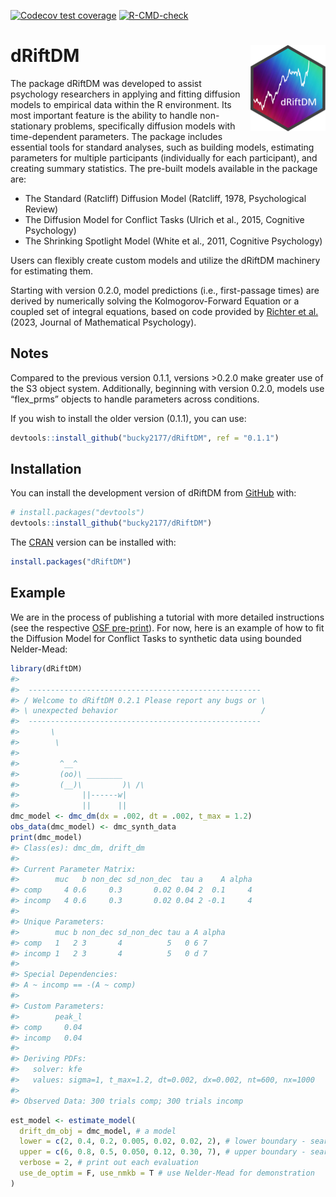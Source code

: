 
<!-- badges: start -->

[![Codecov test
coverage](https://codecov.io/gh/bucky2177/dRiftDM/graph/badge.svg)](https://app.codecov.io/gh/bucky2177/dRiftDM)
[![R-CMD-check](https://github.com/bucky2177/dRiftDM/actions/workflows/R-CMD-check.yaml/badge.svg)](https://github.com/bucky2177/dRiftDM/actions/workflows/R-CMD-check.yaml)
<!-- badges: end -->

# dRiftDM <img src="man/figures/logo.png" align="right" height="138" alt="" />

The package dRiftDM was developed to assist psychology researchers in
applying and fitting diffusion models to empirical data within the R
environment. Its most important feature is the ability to handle
non-stationary problems, specifically diffusion models with
time-dependent parameters. The package includes essential tools for
standard analyses, such as building models, estimating parameters for
multiple participants (individually for each participant), and creating
summary statistics. The pre-built models available in the package are:

- The Standard (Ratcliff) Diffusion Model (Ratcliff, 1978, Psychological
  Review)
- The Diffusion Model for Conflict Tasks (Ulrich et al., 2015, Cognitive
  Psychology)
- The Shrinking Spotlight Model (White et al., 2011, Cognitive
  Psychology)

Users can flexibly create custom models and utilize the dRiftDM
machinery for estimating them.

Starting with version 0.2.0, model predictions (i.e., first-passage
times) are derived by numerically solving the Kolmogorov-Forward
Equation or a coupled set of integral equations, based on code provided
by [Richter et al.](https://doi.org/10.1016/j.jmp.2023.102756) (2023,
Journal of Mathematical Psychology).

## Notes

Compared to the previous version 0.1.1, versions \>0.2.0 make greater
use of the S3 object system. Additionally, beginning with version 0.2.0,
models use “flex_prms” objects to handle parameters across conditions.

If you wish to install the older version (0.1.1), you can use:

``` r
devtools::install_github("bucky2177/dRiftDM", ref = "0.1.1")
```

## Installation

You can install the development version of dRiftDM from
[GitHub](https://github.com/) with:

``` r
# install.packages("devtools")
devtools::install_github("bucky2177/dRiftDM")
```

The [CRAN](https://cran.r-project.org/) version can be installed with:

``` r
install.packages("dRiftDM")
```

## Example

We are in the process of publishing a tutorial with more detailed
instructions (see the respective [OSF
pre-print](https://osf.io/preprints/osf/3t2vf)). For now, here is an
example of how to fit the Diffusion Model for Conflict Tasks to
synthetic data using bounded Nelder-Mead:

``` r
library(dRiftDM)
#> 
#>  ---------------------------------------------------- 
#> / Welcome to dRiftDM 0.2.1 Please report any bugs or \
#> \ unexpected behavior                                /
#>  ---------------------------------------------------- 
#>       \
#>        \
#> 
#>         ^__^ 
#>         (oo)\ ________ 
#>         (__)\         )\ /\ 
#>              ||------w|
#>              ||      ||
dmc_model <- dmc_dm(dx = .002, dt = .002, t_max = 1.2)
obs_data(dmc_model) <- dmc_synth_data
print(dmc_model)
#> Class(es): dmc_dm, drift_dm
#> 
#> Current Parameter Matrix:
#>        muc   b non_dec sd_non_dec  tau a    A alpha
#> comp     4 0.6     0.3       0.02 0.04 2  0.1     4
#> incomp   4 0.6     0.3       0.02 0.04 2 -0.1     4
#> 
#> Unique Parameters:
#>        muc b non_dec sd_non_dec tau a A alpha
#> comp   1   2 3       4          5   0 6 7    
#> incomp 1   2 3       4          5   0 d 7    
#> 
#> Special Dependencies:
#> A ~ incomp == -(A ~ comp)
#> 
#> Custom Parameters:
#>        peak_l
#> comp     0.04
#> incomp   0.04
#> 
#> Deriving PDFs:
#>   solver: kfe
#>   values: sigma=1, t_max=1.2, dt=0.002, dx=0.002, nt=600, nx=1000
#> 
#> Observed Data: 300 trials comp; 300 trials incomp
```

``` r
est_model <- estimate_model(
  drift_dm_obj = dmc_model, # a model
  lower = c(2, 0.4, 0.2, 0.005, 0.02, 0.02, 2), # lower boundary - search space
  upper = c(6, 0.8, 0.5, 0.050, 0.12, 0.30, 7), # upper boundary - search space
  verbose = 2, # print out each evaluation
  use_de_optim = F, use_nmkb = T # use Nelder-Mead for demonstration
)
```
